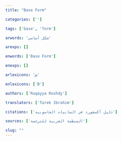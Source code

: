 ```yaml
---
title: "Base Form"

categories: ['']

tags: ['base', 'form']

arwords: 'شكل أساسي'

arexps: []

enwords: ['Base Form']

enexps: []

arlexicons: 'ش'

enlexicons: ['B']

authors: ['Ruqayya Roshdy']

translators: ['Tarek Ibrahim']

citations: ['دليل أكسفورد في السانيات الحاسوبية']

sources: ['المنظمة العربية للترجمة']

slug: ""
---
```

